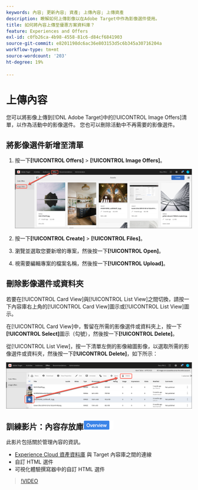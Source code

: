 ```yaml
---
keywords: 內容; 更新內容; 資產; 上傳內容; 上傳資產
description: 瞭解如何上傳影像以在Adobe Target中作為影像選件使用。
title: 如何將內容上傳至優惠方案資料庫？
feature: Experiences and Offers
exl-id: c0fb26ca-4b98-4558-81c6-d84cf6841903
source-git-commit: e8201198dc6ac36e803153d5c6b345a30716204a
workflow-type: tm+mt
source-wordcount: '203'
ht-degree: 19%

---
```


# 上傳內容

您可以將影像上傳到[!DNL Adobe Target]中的[!UICONTROL Image Offers]清單，以作為活動中的影像選件。 您也可以刪除活動中不再需要的影像選件。

## 將影像選件新增至清單

1. 按一下&#x200B;**[!UICONTROL Offers]** > **[!UICONTROL Image Offers]**。

   ![選件>影像選件](/help/main/c-experiences/c-manage-content/assets/image-offers-tab.png)

1. 按一下&#x200B;**[!UICONTROL Create]** > **[!UICONTROL Files]**。
1. 瀏覽並選取您要新增的專案，然後按一下&#x200B;**[!UICONTROL Open]**。
1. 視需要編輯專案的檔案名稱，然後按一下&#x200B;**[!UICONTROL Upload]**。

## 刪除影像選件或資料夾

若要在[!UICONTROL Card View]與[!UICONTROL List View]之間切換，請按一下內容庫右上角的[!UICONTROL Card View]圖示或[!UICONTROL List View]圖示。

在[!UICONTROL Card View]中，暫留在所需的影像選件或資料夾上，按一下&#x200B;**[!UICONTROL Select]**&#x200B;圖示（勾號），然後按一下&#x200B;**[!UICONTROL Delete]**。

從[!UICONTROL List View]，按一下清單左側的影像縮圖影像，以選取所需的影像選件或資料夾，然後按一下&#x200B;**[!UICONTROL Delete]**，如下所示：

![刪除選取的專案](/help/main/c-experiences/c-manage-content/assets/delete-image-offer.png)

## 訓練影片：內容存放庫![Overview badge](/help/main/assets/overview.png)

此影片包括關於管理內容的資訊。

* [Experience Cloud 資產資料庫](https://experienceleague.adobe.com/docs/core-services/interface/assets/creative-cloud.html) 與 Target 內容庫之間的連線
* 自訂 HTML 選件
* 可視化體驗撰寫器中的自訂 HTML 選件

>[!VIDEO](https://video.tv.adobe.com/v/17387)
